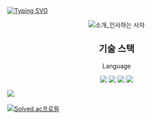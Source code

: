 

[![Typing SVG](https://readme-typing-svg.herokuapp.com?size=30&duration=4500&color=F77500&width=600&lines=%F0%9F%A6%81_Welcome_Junhyung_Park_%F0%9F%A6%81+)](https://git.io/typing-svg)

<div align="center">

![소개_인사하는 사자](https://user-images.githubusercontent.com/81146131/221498526-e2db6afd-e36d-447c-ab58-58069793bedf.gif)

</div>

<div align ="center">

## 기술 스택    

 Language

<img src="https://img.shields.io/badge/Java-007396?style=flat&logo=Java&logoColor=white" />
<img src="https://img.shields.io/badge/C-A8B9CC?style=flat&logo=C&logoColor=white" />
<img src="https://img.shields.io/badge/Pythoe-3776AB?style=flat&logo=Python&logoColor=white" />
<img src="https://img.shields.io/badge/Kotlin-7F52FF?style=flat&logo=Kotlin&logoColor=white" />




</div>


<img src="https://github-readme-stats.vercel.app/api/top-langs/?username=DogJHDOG&layout=compact"><br><br>
[![Solved.ac프로필](http://mazassumnida.wtf/api/mini/generate_badge?boj=junhyung031115)](https://solved.ac/junhyung031115)




